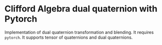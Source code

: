 # Clifford Algebra dual quaternion with Pytorch
Implementation of dual quaternion transformation and blending. It requires ```pytorch```. It supports tensor of quaternions and dual quaternions.

